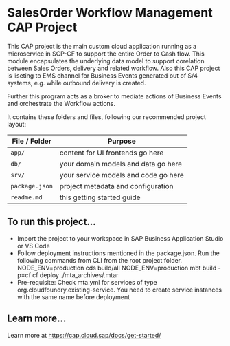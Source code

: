 # SalesOrder Workflow Management CAP Project

This CAP project is the main custom cloud application running as a microservice in SCP-CF to support the entire Order to Cash flow.
This module encapsulates the underlying data model to support corelation between Sales Orders, delivery and related workflow.
Also this CAP project is liseting to EMS channel for Business Events generated out of S/4 systems, e.g. while outbound delivery is created.

Further this program acts as a broker to mediate actions of Business Events and orchestrate the Workflow actions.

It contains these folders and files, following our recommended project layout:

File / Folder | Purpose
---------|----------
`app/` | content for UI frontends go here
`db/` | your domain models and data go here
`srv/` | your service models and code go here
`package.json` | project metadata and configuration
`readme.md` | this getting started guide


## To run this project...

- Import the project to your workspace in SAP Business Application Studio or VS Code
- Follow deployment instructions mentioned in the package.json. Run the following commands from CLI from the root project folder.
  NODE_ENV=production cds build/all 
  NODE_ENV=production mbt build -p=cf 
  cf deploy ./mta_archives/<mtafilename>.mtar
- Pre-requisite: Check mta.yml for services of type org.cloudfoundry.existing-service. You need to create service instances with the same name before deployment


## Learn more...

Learn more at https://cap.cloud.sap/docs/get-started/
